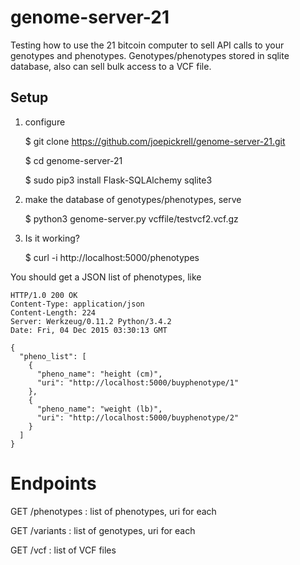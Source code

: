 # genome-server-21

Testing how to use the 21 bitcoin computer to sell API calls to your genotypes and phenotypes. Genotypes/phenotypes stored in sqlite database, also can sell bulk access to a VCF file.

Setup
-----

1. configure

	$ git clone https://github.com/joepickrell/genome-server-21.git

	$ cd genome-server-21 

	$ sudo pip3 install Flask-SQLAlchemy sqlite3

2. make the database of genotypes/phenotypes, serve

	$ python3 genome-server.py vcffile/testvcf2.vcf.gz

3. Is it working?

	$ curl -i http://localhost:5000/phenotypes

You should get a JSON list of phenotypes, like

```
HTTP/1.0 200 OK
Content-Type: application/json
Content-Length: 224
Server: Werkzeug/0.11.2 Python/3.4.2
Date: Fri, 04 Dec 2015 03:30:13 GMT

{
  "pheno_list": [
    {
      "pheno_name": "height (cm)",
      "uri": "http://localhost:5000/buyphenotype/1"
    },
    {
      "pheno_name": "weight (lb)",
      "uri": "http://localhost:5000/buyphenotype/2"
    }
  ]
}
```


# Endpoints

GET /phenotypes : list of phenotypes, uri for each

GET /variants : list of genotypes, uri for each

GET /vcf : list of VCF files

